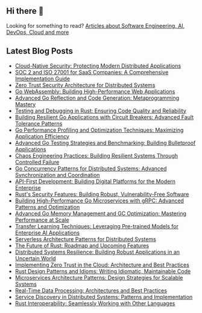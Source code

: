 ## Hi there 👋

Looking for something to read? [Articles about Software Engineering, AI, DevOps, Cloud and more](https://andrewodendaal.com/)

## Latest Blog Posts
<!-- BLOG-POST-LIST:START -->
- [Cloud-Native Security: Protecting Modern Distributed Applications](https://andrewodendaal.com/cloud-native-security/)
- [SOC 2 and ISO 27001 for SaaS Companies: A Comprehensive Implementation Guide](https://andrewodendaal.com/soc2-and-iso27001-for-saas-companies/)
- [Zero Trust Security Architecture for Distributed Systems](https://andrewodendaal.com/zero-trust-security-architecture/)
- [Go WebAssembly: Building High-Performance Web Applications](https://andrewodendaal.com/go-webassembly-high-performance-web-applications/)
- [Advanced Go Reflection and Code Generation: Metaprogramming Mastery](https://andrewodendaal.com/advanced-go-reflection-code-generation/)
- [Testing and Debugging in Rust: Ensuring Code Quality and Reliability](https://andrewodendaal.com/rust-testing-debugging/)
- [Building Resilient Go Applications with Circuit Breakers: Advanced Fault Tolerance Patterns](https://andrewodendaal.com/building-resilient-go-applications-circuit-breakers/)
- [Go Performance Profiling and Optimization Techniques: Maximizing Application Efficiency](https://andrewodendaal.com/go-performance-profiling-optimization-techniques/)
- [Advanced Go Testing Strategies and Benchmarking: Building Bulletproof Applications](https://andrewodendaal.com/advanced-go-testing-strategies-benchmarking/)
- [Chaos Engineering Practices: Building Resilient Systems Through Controlled Failure](https://andrewodendaal.com/chaos-engineering-practices/)
- [Go Concurrency Patterns for Distributed Systems: Advanced Synchronization and Coordination](https://andrewodendaal.com/go-concurrency-patterns-distributed-systems/)
- [API-First Development: Building Digital Platforms for the Modern Enterprise](https://andrewodendaal.com/api-first-development/)
- [Rust&#39;s Security Features: Building Robust, Vulnerability-Free Software](https://andrewodendaal.com/rust-security-features/)
- [Building High-Performance Go Microservices with gRPC: Advanced Patterns and Optimization](https://andrewodendaal.com/building-high-performance-go-microservices-grpc/)
- [Advanced Go Memory Management and GC Optimization: Mastering Performance at Scale](https://andrewodendaal.com/advanced-go-memory-management-gc-optimization/)
- [Transfer Learning Techniques: Leveraging Pre-trained Models for Enterprise AI Applications](https://andrewodendaal.com/transfer-learning-techniques/)
- [Serverless Architecture Patterns for Distributed Systems](https://andrewodendaal.com/serverless-architecture-patterns/)
- [The Future of Rust: Roadmap and Upcoming Features](https://andrewodendaal.com/rust-future-roadmap/)
- [Distributed Systems Resilience: Building Robust Applications in an Uncertain World](https://andrewodendaal.com/distributed-systems-resilience/)
- [Implementing Zero Trust in the Cloud: Architecture and Best Practices](https://andrewodendaal.com/implementing-zero-trust-in-the-cloud/)
- [Rust Design Patterns and Idioms: Writing Idiomatic, Maintainable Code](https://andrewodendaal.com/rust-design-patterns/)
- [Microservices Architecture Patterns: Design Strategies for Scalable Systems](https://andrewodendaal.com/microservices-architecture-patterns/)
- [Real-Time Data Processing: Architectures and Best Practices](https://andrewodendaal.com/real-time-data-processing/)
- [Service Discovery in Distributed Systems: Patterns and Implementation](https://andrewodendaal.com/service-discovery-distributed-systems/)
- [Rust Interoperability: Seamlessly Working with Other Languages](https://andrewodendaal.com/rust-interoperability/)
<!-- BLOG-POST-LIST:END -->
